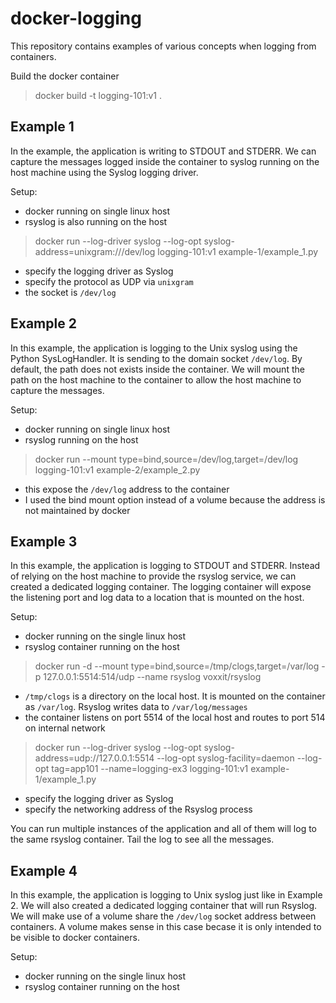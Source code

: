 # docker-logging

This repository contains examples of various concepts when logging from containers.

Build the docker container
> docker build -t logging-101:v1 .

## Example 1 ##

In the example, the application is writing to STDOUT and STDERR.
We can capture the messages logged inside the container to syslog running on the host machine using the Syslog logging driver. 

Setup:
- docker running on single linux host
- rsyslog is also running on the host

> docker run --log-driver syslog --log-opt syslog-address=unixgram:///dev/log logging-101:v1 example-1/example_1.py

- specify the logging driver as Syslog
- specify the protocol as UDP via `unixgram`
- the socket is `/dev/log`


## Example 2 ##

In this example, the application is logging to the Unix syslog using the Python SysLogHandler.
It is sending to the domain socket `/dev/log`. By default, the path does not exists inside the container. We will mount the path on the host machine to the container to allow the host machine to capture the messages.

Setup:
- docker running on single linux host
- rsyslog running on the host

> docker run --mount type=bind,source=/dev/log,target=/dev/log logging-101:v1 example-2/example_2.py

- this expose the `/dev/log` address to the container
- I used the bind mount option instead of a volume because the address is not maintained by docker


## Example 3 ##

In this example, the application is logging to STDOUT and STDERR.
Instead of relying on the host machine to provide the rsyslog service, we can created a dedicated logging container. 
The logging container will expose the listening port and log data to a location that is mounted on the host.

Setup:
- docker running on the single linux host
- rsyslog container running on the host

> docker run -d --mount type=bind,source=/tmp/clogs,target=/var/log -p 127.0.0.1:5514:514/udp  --name rsyslog voxxit/rsyslog

- `/tmp/clogs` is a directory on the local host. It is mounted on the container as `/var/log`. Rsyslog writes data to `/var/log/messages`
- the container listens on port 5514 of the local host and routes to port 514 on internal network

> docker run --log-driver syslog --log-opt syslog-address=udp://127.0.0.1:5514 --log-opt syslog-facility=daemon --log-opt tag=app101 --name=logging-ex3 logging-101:v1 example-1/example_1.py

- specify the logging driver as Syslog
- specify the networking address of the Rsyslog process

You can run multiple instances of the application and all of them will log to the same rsyslog container. Tail the log to see all the messages.


## Example 4 ##

In this example, the application is logging to Unix syslog just like in Example 2.
We will also created a dedicated logging container that will run Rsyslog. We will make use of a volume share the `/dev/log` socket address between containers. A volume makes sense in this case becase it is only intended to be visible to docker containers.

Setup:
- docker running on the single linux host
- rsyslog container running on the host





